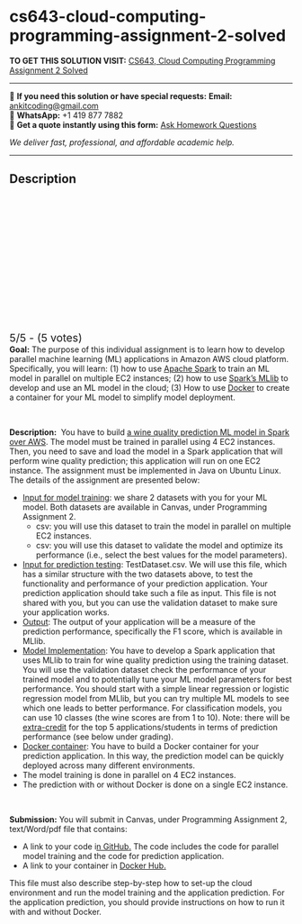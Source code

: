 # cs643-cloud-computing-programming-assignment-2-solved
**TO GET THIS SOLUTION VISIT:** [CS643, Cloud Computing Programming Assignment 2 Solved](https://www.ankitcodinghub.com/product/cs643-cloud-computing-programming-assignment-2-solved/)


---

📩 **If you need this solution or have special requests:** **Email:** ankitcoding@gmail.com  
📱 **WhatsApp:** +1 419 877 7882  
📄 **Get a quote instantly using this form:** [Ask Homework Questions](https://www.ankitcodinghub.com/services/ask-homework-questions/)

*We deliver fast, professional, and affordable academic help.*

---

<h2>Description</h2>



<div class="kk-star-ratings kksr-auto kksr-align-center kksr-valign-top" data-payload="{&quot;align&quot;:&quot;center&quot;,&quot;id&quot;:&quot;103503&quot;,&quot;slug&quot;:&quot;default&quot;,&quot;valign&quot;:&quot;top&quot;,&quot;ignore&quot;:&quot;&quot;,&quot;reference&quot;:&quot;auto&quot;,&quot;class&quot;:&quot;&quot;,&quot;count&quot;:&quot;5&quot;,&quot;legendonly&quot;:&quot;&quot;,&quot;readonly&quot;:&quot;&quot;,&quot;score&quot;:&quot;5&quot;,&quot;starsonly&quot;:&quot;&quot;,&quot;best&quot;:&quot;5&quot;,&quot;gap&quot;:&quot;4&quot;,&quot;greet&quot;:&quot;Rate this product&quot;,&quot;legend&quot;:&quot;5\/5 - (5 votes)&quot;,&quot;size&quot;:&quot;24&quot;,&quot;title&quot;:&quot;CS643, Cloud Computing  Programming Assignment 2 Solved&quot;,&quot;width&quot;:&quot;138&quot;,&quot;_legend&quot;:&quot;{score}\/{best} - ({count} {votes})&quot;,&quot;font_factor&quot;:&quot;1.25&quot;}">

<div class="kksr-stars">

<div class="kksr-stars-inactive">
            <div class="kksr-star" data-star="1" style="padding-right: 4px">


<div class="kksr-icon" style="width: 24px; height: 24px;"></div>
        </div>
            <div class="kksr-star" data-star="2" style="padding-right: 4px">


<div class="kksr-icon" style="width: 24px; height: 24px;"></div>
        </div>
            <div class="kksr-star" data-star="3" style="padding-right: 4px">


<div class="kksr-icon" style="width: 24px; height: 24px;"></div>
        </div>
            <div class="kksr-star" data-star="4" style="padding-right: 4px">


<div class="kksr-icon" style="width: 24px; height: 24px;"></div>
        </div>
            <div class="kksr-star" data-star="5" style="padding-right: 4px">


<div class="kksr-icon" style="width: 24px; height: 24px;"></div>
        </div>
    </div>

<div class="kksr-stars-active" style="width: 138px;">
            <div class="kksr-star" style="padding-right: 4px">


<div class="kksr-icon" style="width: 24px; height: 24px;"></div>
        </div>
            <div class="kksr-star" style="padding-right: 4px">


<div class="kksr-icon" style="width: 24px; height: 24px;"></div>
        </div>
            <div class="kksr-star" style="padding-right: 4px">


<div class="kksr-icon" style="width: 24px; height: 24px;"></div>
        </div>
            <div class="kksr-star" style="padding-right: 4px">


<div class="kksr-icon" style="width: 24px; height: 24px;"></div>
        </div>
            <div class="kksr-star" style="padding-right: 4px">


<div class="kksr-icon" style="width: 24px; height: 24px;"></div>
        </div>
    </div>
</div>


<div class="kksr-legend" style="font-size: 19.2px;">
            5/5 - (5 votes)    </div>
    </div>
<strong>Goal:</strong> The purpose of this individual assignment is to learn how to develop parallel machine learning (ML) applications in Amazon AWS cloud platform. Specifically, you will learn: (1) how to use <a href="https://spark.apache.org/">Apache Spark</a> to train an ML model in parallel on multiple EC2 instances; (2) how to use <a href="https://spark.apache.org/mllib/">Spark’s MLlib</a> to develop and use an ML model in the cloud; (3) How to use <a href="https://www.docker.com/">Docker</a> to create a container for your ML model to simplify model deployment.

&nbsp;

<strong>Description:</strong>&nbsp; You have to build <u>a wine quality prediction ML model in Spark over AWS</u>. The model must be trained in parallel using 4 EC2 instances. Then, you need to save and load the model in a Spark application that will perform wine quality prediction; this application will run on one EC2 instance. The assignment must be implemented in Java on Ubuntu Linux. The details of the assignment are presented below:

<ul>
<li><u>Input for model training</u>: we share 2 datasets with you for your ML model. Both datasets are available in Canvas, under Programming Assignment 2.
<ul>
<li>csv: you will use this dataset to train the model in parallel on multiple EC2 instances.</li>
<li>csv: you will use this dataset to validate the model and optimize its performance (i.e., select the best values for the model parameters).</li>
</ul>
</li>
<li><u>Input for prediction testing</u>: TestDataset.csv. We will use this file, which has a similar structure with the two datasets above, to test the functionality and performance of your prediction application. Your prediction application should take such a file as input. This file is not shared with you, but you can use the validation dataset to make sure your application works.</li>
<li><u>Output</u>: The output of your application will be a measure of the prediction performance, specifically the F1 score, which is available in MLlib.</li>
<li><u>Model Implementation</u>: You have to develop a Spark application that uses MLlib to train for wine quality prediction using the training dataset. You will use the validation dataset check the performance of your trained model and to potentially tune your ML model parameters for best performance. You should start with a simple linear regression or logistic regression model from MLlib, but you can try multiple ML models to see which one leads to better performance. For classification models, you can use 10 classes (the wine scores are from 1 to 10). Note: there will be <u>extra-credit</u> for the top 5 applications/students in terms of prediction performance (see below under grading).</li>
<li><u>Docker container</u>: You have to build a Docker container for your prediction application. In this way, the prediction model can be quickly deployed across many different environments.</li>
<li>The model training is done in parallel on 4 EC2 instances.</li>
<li>The prediction with or without Docker is done on a single EC2 instance.</li>
</ul>
&nbsp;

<strong>Submission:</strong> You will submit in Canvas, under Programming Assignment 2, text/Word/pdf file that contains:

<ul>
<li>A link to your code i<a href="https://github.com/">n </a><a href="https://github.com/">GitHub</a><a href="https://github.com/">.</a> The code includes the code for parallel model training and the code for prediction application.</li>
<li>A link to your container in <a href="https://hub.docker.com/">Docker Hub</a><a href="https://hub.docker.com/">.</a></li>
</ul>
This file must also describe step-by-step how to set-up the cloud environment and run the model training and the application prediction. For the application prediction, you should provide instructions on how to run it with and without Docker.

&nbsp;
